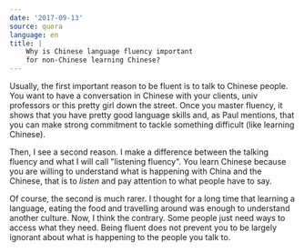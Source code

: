 ```yaml
---
date: '2017-09-13'
source: quora
language: en
title: |
    Why is Chinese language fluency important
    for non-Chinese learning Chinese?
---
```


Usually, the first important reason to be fluent is to talk to Chinese
people. You want to have a conversation in Chinese with your clients,
univ professors or this pretty girl down the street. Once you master
fluency, it shows that you have pretty good language skills and, as Paul
mentions, that you can make strong commitment to tackle something
difficult (like learning Chinese).

Then, I see a second reason. I make a difference between the talking
fluency and what I will call "listening fluency". You learn Chinese
because you are willing to understand what is happening with China and
the Chinese, that is to *listen* and pay attention to what people have
to say.

Of course, the second is much rarer. I thought for a long time that
learning a language, eating the food and travelling around was enough to
understand another culture. Now, I think the contrary. Some people just
need ways to access what they need. Being fluent does not prevent you to
be largely ignorant about what is happening to the people you talk to.
